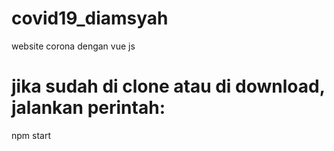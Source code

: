 # covid19_diamsyah
 website corona dengan vue js

# jika sudah di clone atau di download, jalankan perintah:
 npm start
